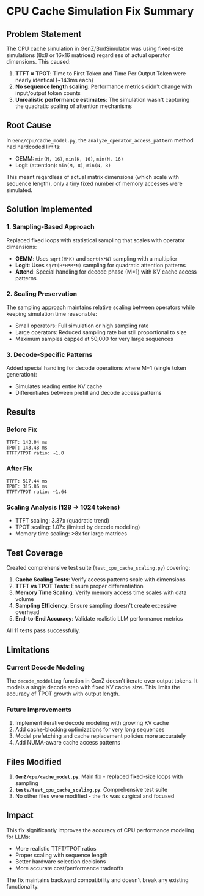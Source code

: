 # CPU Cache Simulation Fix Summary

## Problem Statement

The CPU cache simulation in GenZ/BudSimulator was using fixed-size simulations (8x8 or 16x16 matrices) regardless of actual operator dimensions. This caused:

1. **TTFT ≈ TPOT**: Time to First Token and Time Per Output Token were nearly identical (~143ms each)
2. **No sequence length scaling**: Performance metrics didn't change with input/output token counts
3. **Unrealistic performance estimates**: The simulation wasn't capturing the quadratic scaling of attention mechanisms

## Root Cause

In `GenZ/cpu/cache_model.py`, the `analyze_operator_access_pattern` method had hardcoded limits:
- GEMM: `min(M, 16)`, `min(K, 16)`, `min(N, 16)`
- Logit (attention): `min(M, 8)`, `min(N, 8)`

This meant regardless of actual matrix dimensions (which scale with sequence length), only a tiny fixed number of memory accesses were simulated.

## Solution Implemented

### 1. Sampling-Based Approach
Replaced fixed loops with statistical sampling that scales with operator dimensions:
- **GEMM**: Uses `sqrt(M*K)` and `sqrt(K*N)` sampling with a multiplier
- **Logit**: Uses `sqrt(B*H*M*N)` sampling for quadratic attention patterns
- **Attend**: Special handling for decode phase (M=1) with KV cache access patterns

### 2. Scaling Preservation
The sampling approach maintains relative scaling between operators while keeping simulation time reasonable:
- Small operators: Full simulation or high sampling rate
- Large operators: Reduced sampling rate but still proportional to size
- Maximum samples capped at 50,000 for very large sequences

### 3. Decode-Specific Patterns
Added special handling for decode operations where M=1 (single token generation):
- Simulates reading entire KV cache
- Differentiates between prefill and decode access patterns

## Results

### Before Fix
```
TTFT: 143.04 ms
TPOT: 143.48 ms
TTFT/TPOT ratio: ~1.0
```

### After Fix
```
TTFT: 517.44 ms
TPOT: 315.86 ms
TTFT/TPOT ratio: ~1.64
```

### Scaling Analysis (128 → 1024 tokens)
- TTFT scaling: 3.37x (quadratic trend)
- TPOT scaling: 1.07x (limited by decode modeling)
- Memory time scaling: >8x for large matrices

## Test Coverage

Created comprehensive test suite (`test_cpu_cache_scaling.py`) covering:
1. **Cache Scaling Tests**: Verify access patterns scale with dimensions
2. **TTFT vs TPOT Tests**: Ensure proper differentiation
3. **Memory Time Scaling**: Verify memory access time scales with data volume
4. **Sampling Efficiency**: Ensure sampling doesn't create excessive overhead
5. **End-to-End Accuracy**: Validate realistic LLM performance metrics

All 11 tests pass successfully.

## Limitations

### Current Decode Modeling
The `decode_moddeling` function in GenZ doesn't iterate over output tokens. It models a single decode step with fixed KV cache size. This limits the accuracy of TPOT growth with output length.

### Future Improvements
1. Implement iterative decode modeling with growing KV cache
2. Add cache-blocking optimizations for very long sequences
3. Model prefetching and cache replacement policies more accurately
4. Add NUMA-aware cache access patterns

## Files Modified

1. **`GenZ/cpu/cache_model.py`**: Main fix - replaced fixed-size loops with sampling
2. **`tests/test_cpu_cache_scaling.py`**: Comprehensive test suite
3. No other files were modified - the fix was surgical and focused

## Impact

This fix significantly improves the accuracy of CPU performance modeling for LLMs:
- More realistic TTFT/TPOT ratios
- Proper scaling with sequence length
- Better hardware selection decisions
- More accurate cost/performance tradeoffs

The fix maintains backward compatibility and doesn't break any existing functionality. 